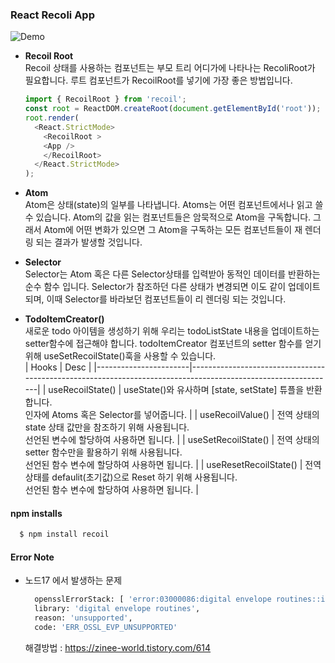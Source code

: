 ### React Recoli App
![Demo](https://user-images.githubusercontent.com/118407356/226320778-650e14f4-3b78-4182-a507-4ecc963f0075.gif)  

- **Recoil Root**  
  Recoil 상태를 사용하는 컴포넌트는 부모 트리 어디가에 나타나는 RecoliRoot가 필요합니다. 루트 컴포넌트가 RecoilRoot를 넣기에 가장 좋은 방법입니다.  
  ```javascript
  import { RecoilRoot } from 'recoil';
  const root = ReactDOM.createRoot(document.getElementById('root'));
  root.render(
    <React.StrictMode>
      <RecoilRoot >
      <App />
      </RecoilRoot>
    </React.StrictMode>
  );
  ```  
- **Atom**  
  Atom은 상태(state)의 일부를 나타냅니다. Atoms는 어떤 컴포넌트에서나 읽고 쓸 수 있습니다. Atom의 값을 읽는 컴포넌트들은 암묵적으로 Atom을 구독합니다. 그래서 Atom에 어떤 변화가 있으면 그 Atom을 구독하는 모든 컴포넌트들이 재 렌더링 되는 결과가 발생할 것입니다.  

- **Selector**  
  Selector는 Atom 혹은 다른 Selector상태를 입력받아 동적인 데이터를 반환하는 순수 함수 입니다. Selector가 참조하던 다른 상태가 변경되면 이도 같이 업데이트 되며, 이때 Selector를 바라보던 컴포넌트들이 리 렌더링 되는 것입니다.  

- **TodoItemCreator()**  
  새로운 todo 아이템을 생성하기 위해 우리는 todoListState 내용을 업데이트하는 setter함수에 접근해야 합니다. todoItemCreator 컴포넌트의 setter 함수를 얻기 위해 useSetRecoilState()훅을 사용할 수 있습니다.  
  | Hooks                 | Desc                                                                                                         |
  |-----------------------|--------------------------------------------------------------------------------------------------------------|
  | useRecoilState()      | useState()와 유사하며 [state, setState] 튜플을 반환합니다.<br>인자에 Atoms 혹은 Selector를 넣어줍니다.       |
  | useRecoilValue()      | 전역 상태의 state 상태 값만을 참조하기 위해 사용됩니다.<br>선언된 변수에 할당하여 사용하면 됩니다.           |
  | useSetRecoilState()      | 전역 상태의 setter 함수만을 활용하기 위해 사용됩니다.<br>선언된 함수 변수에 할당하여 사용하면 됩니다.        |
  | useResetRecoilState() | 전역 상태를 defaulit(초기값)으로 Reset 하기 위해 사용됩니다.<br>선언된 함수 변수에 할당하여 사용하면 됩니다. |

#### npm installs
```bash
  $ npm install recoil
```

#### Error Note
- 노드17 에서 발생하는 문제  
  ```bash
    opensslErrorStack: [ 'error:03000086:digital envelope routines::initialization error' ],        
    library: 'digital envelope routines',
    reason: 'unsupported',
    code: 'ERR_OSSL_EVP_UNSUPPORTED'
  ```
  해결방법 : https://zinee-world.tistory.com/614
